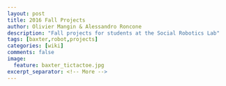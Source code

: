 ```yaml
---
layout: post
title: 2016 Fall Projects
author: Olivier Mangin & Alessandro Roncone
description: "Fall projects for students at the Social Robotics Lab"
tags: [baxter,robot,projects]
categories: [wiki]
comments: false
image:
  feature: baxter_tictactoe.jpg
excerpt_separator: <!-- More -->
---
```


<!-- More -->
